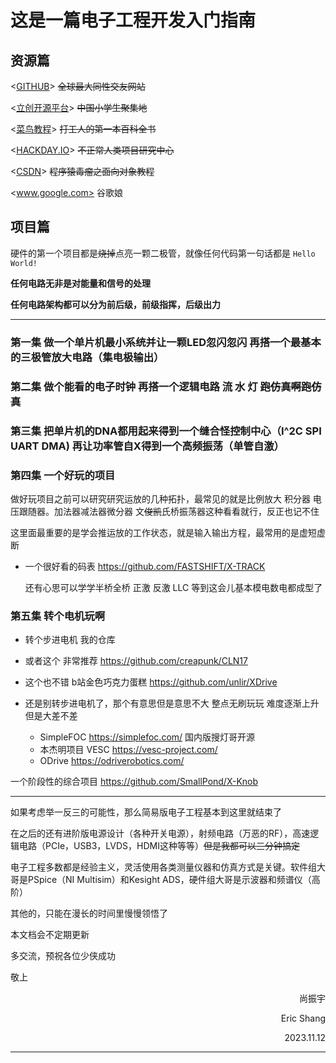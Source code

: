 # 这是一篇电子工程开发入门指南

## 资源篇

<[GITHUB]> ~~全球最大同性交友网站~~

<[立创开源平台]> ~~中国小学生聚集地~~

<[菜鸟教程]> ~~打工人的第一本百科全书~~

<[HACKDAY.IO]> ~~不正常人类项目研究中心~~

<[CSDN]> ~~程序猿毒瘤之面向对象教程~~

<www.google.com> 谷歌娘

[GITHUB]: https://github.com
[立创开源平台]: https://oshwhub.com
[菜鸟教程]: https://www.runoob.com
[HACKDAY.IO]: https://hackaday.io
[CSDN]: https://www.csdn.net

## 项目篇

硬件的第一个项目都是~~烧掉~~点亮一颗二极管，就像任何代码第一句话都是 `Hello World!`

**任何电路无非是对能量和信号的处理**

**任何电路架构都可以分为前后级，前级指挥，后级出力**

---
### 第一集 做一个单片机最小系统并让一颗LED忽闪忽闪 再搭一个最基本的三极管放大电路（集电极输出）

### 第二集 做个能看的电子时钟 再搭一个逻辑电路 流 水 灯 ~~跑仿真啊跑仿真~~

### 第三集 把单片机的DNA都用起来得到一个缝合怪控制中心（I^2C SPI UART DMA) 再让功率管自X得到一个高频振荡（单管自激）

### 第四集 一个好玩的项目
做好玩项目之前可以研究研究运放的几种拓扑，最常见的就是比例放大 积分器 电压跟随器。加法器减法器微分器 文~~俊凯~~氏桥振荡器这种看看就行，反正也记不住

这里面最重要的是学会推运放的工作状态，就是输入输出方程，最常用的是虚短虚断

 - 一个很好看的码表 https://github.com/FASTSHIFT/X-TRACK

    还有心思可以学学半桥全桥 正激 反激 LLC 等到这会儿基本模电数电都成型了

### 第五集 转个电机玩啊
 - 转个步进电机 我的仓库 
 - 或者这个 非常推荐 https://github.com/creapunk/CLN17
 - 这个也不错 b站金色巧克力蛋糕 https://github.com/unlir/XDrive
  
- 还是别转步进电机了，那个有意思但是意思不大 整点无刷玩玩 难度逐渐上升但是大差不差
  - SimpleFOC https://simplefoc.com/ 国内版搜灯哥开源
  - 本杰明项目 VESC https://vesc-project.com/
  - ODrive https://odriverobotics.com/

一个阶段性的综合项目 https://github.com/SmallPond/X-Knob

---
如果考虑举一反三的可能性，那么简易版电子工程基本到这里就结束了

在之后的还有进阶版电源设计（各种开关电源），射频电路（万恶的RF），高速逻辑电路（PCIe，USB3，LVDS，HDMI这种等等）~~但是我都可以三分钟搞定~~

电子工程多数都是经验主义，灵活使用各类测量仪器和仿真方式是关键。软件组大哥是PSpice（NI Multisim）和Kesight ADS，硬件组大哥是示波器和频谱仪（高阶）



其他的，只能在漫长的时间里慢慢领悟了

本文档会不定期更新

多交流，预祝各位少侠成功

敬上

<p align="right">尚振宇</p>
<p align="right">Eric Shang</p>
<p align="right">2023.11.12</p>

---